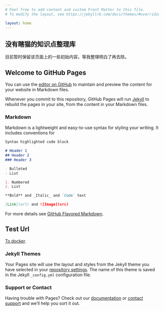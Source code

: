 ```yaml
---
# Feel free to add content and custom Front Matter to this file.
# To modify the layout, see https://jekyllrb.com/docs/themes/#overriding-theme-defaults

layout: home
---
```

## 没有瞎猫的知识点整理库

目前暂时保留该页面上的一些初始内容，等我整理明白了再去除。

## Welcome to GitHub Pages

You can use the [editor on GitHub](https://github.com/NoBlindCat/noblindcat.github.io/edit/master/index.md) to maintain and preview the content for your website in Markdown files.

Whenever you commit to this repository, GitHub Pages will run [Jekyll](https://jekyllrb.com/) to rebuild the pages in your site, from the content in your Markdown files.

### Markdown

Markdown is a lightweight and easy-to-use syntax for styling your writing. It includes conventions for

```markdown
Syntax highlighted code block

# Header 1
## Header 2
### Header 3

- Bulleted
- List

1. Numbered
2. List

**Bold** and _Italic_ and `Code` text

[Link](url) and ![Image](src)
```

For more details see [GitHub Flavored Markdown](https://guides.github.com/features/mastering-markdown/).
## Test Url
[To docker](https://noblindcat.github.io/docker/container.md).
### Jekyll Themes

Your Pages site will use the layout and styles from the Jekyll theme you have selected in your [repository settings](https://github.com/NoBlindCat/noblindcat.github.io/settings). The name of this theme is saved in the Jekyll `_config.yml` configuration file.

### Support or Contact

Having trouble with Pages? Check out our [documentation](https://help.github.com/categories/github-pages-basics/) or [contact support](https://github.com/contact) and we’ll help you sort it out.



